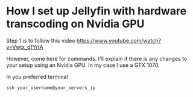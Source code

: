 # How I set up Jellyfin with hardware transcoding on Nvidia GPU


Step 1 is to follow this video https://www.youtube.com/watch?v=Vwtx_dfYrtA

However, come here for commands. I'll explain if there is any changes to your setup using an Nvidia GPU. In my case I use a GTX 1070. 

In you preferred terminal

```ssh your_username@your_servers_ip```

